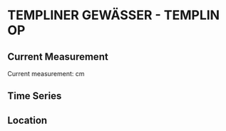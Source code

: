 # TEMPLINER GEWÄSSER - TEMPLIN OP

## Current Measurement

Current measurement: <Value topic="rivers/pegel-online/TlG/TEMPLIN-OP/measurementValue"/> cm

## Time Series

<TimeSeries topic="rivers/pegel-online/TlG/TEMPLIN-OP/measurementValue" period="week" />

## Location

<WorldMap>
  <Marker lat="53.12250254225792" lon="13.495306481371628" labelTopic="rivers/pegel-online/TlG/TEMPLIN-OP/measurementValue" />
</WorldMap>
